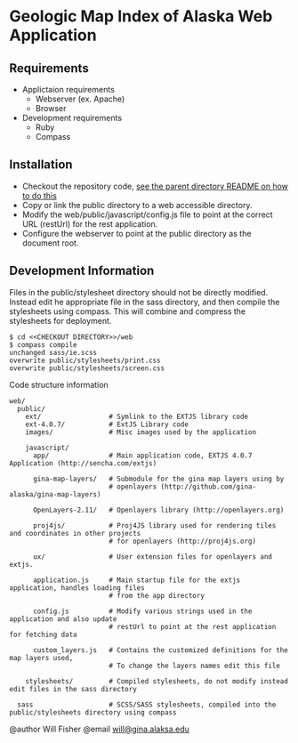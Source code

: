Geologic Map Index of Alaska Web Application
============================================

Requirements
------------

* Applictaion requirements
  * Webserver (ex. Apache)
  * Browser
* Development requirements 
  * Ruby
  * Compass  

Installation
------------

* Checkout the repository code, [see the parent directory README on how to do this](https://github.com/gina-alaska/akgmi/blob/master/README.md)
* Copy or link the public directory to a web accessible directory.
* Modify the web/public/javascript/config.js file to point at the correct URL (restUrl) for the rest application.
* Configure the webserver to point at the public directory as the document root.

Development Information
-----------------------

Files in the public/stylesheet directory should not be directly modified.  Instead edit he appropriate file in the sass directory, and then compile the stylesheets using compass.  This will combine and compress the stylesheets for deployment.

    $ cd <<CHECKOUT DIRECTORY>>/web
    $ compass compile
    unchanged sass/ie.scss
    overwrite public/stylesheets/print.css 
    overwrite public/stylesheets/screen.css

Code structure information

    web/
      public/
        ext/                 # Symlink to the EXTJS library code
        ext-4.0.7/           # ExtJS Library code
        images/              # Misc images used by the application
        
        javascript/
          app/               # Main application code, EXTJS 4.0.7 Application (http://sencha.com/extjs)
          
          gina-map-layers/   # Submodule for the gina map layers using by 
                             # openlayers (http://github.com/gina-alaska/gina-map-layers)
                             
          OpenLayers-2.11/   # Openlayers library (http://openlayers.org)
          
          proj4js/           # Proj4JS library used for rendering tiles and coordinates in other projects
                             # for openlayers (http://proj4js.org)
                             
          ux/                # User extension files for openlayers and extjs.
          
          application.js     # Main startup file for the extjs application, handles loading files 
                             # from the app directory
                             
          config.js          # Modify various strings used in the application and also update 
                             # restUrl to point at the rest application for fetching data
                             
          custom_layers.js   # Contains the customized definitions for the map layers used,
                             # To change the layers names edit this file
                             
        stylesheets/         # Compiled stylesheets, do not modify instead edit files in the sass directory
        
      sass                   # SCSS/SASS stylesheets, compiled into the public/stylesheets directory using compass


@author Will Fisher
@email will@gina.alaksa.edu
